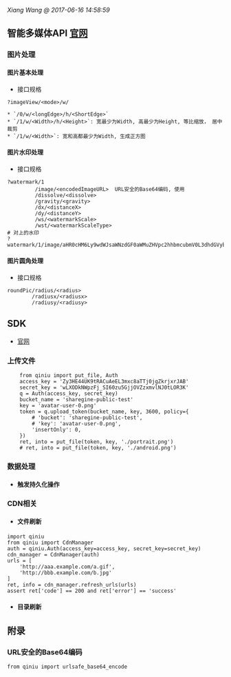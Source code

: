 *Xiang Wang @ 2017-06-16 14:58:59*


## 智能多媒体API [官网](https://developer.qiniu.com/dora)
### 图片处理
#### 图片基本处理
* 接口规格
```
?imageView/<mode>/w/
```
    * `/0/w/<longEdge>/h/<ShortEdge>`
    * `/1/w/<Width>/h/<Height>`: 宽最少为Width, 高最少为Height, 等比缩放， 居中裁剪
    * `/1/w/<Width>`: 宽和高都最少为Width, 生成正方图


#### 图片水印处理
* 接口规格
```
?watermark/1
         /image/<encodedImageURL>  URL安全的Base64编码, 使用
         /dissolve/<dissolve>
         /gravity/<gravity>
         /dx/<distanceX>
         /dy/<distanceY>
         /ws/<watermarkScale>
         /wst/<watermarkScaleType>
# 对上的水印
?watermark/1/image/aHR0cHM6Ly9wdWJsaWNzdGF0aWMuZHVpc2hhbmcubmV0L3dhdGVybWFya19zbWFsbC5wbmc=/dissolve/70/
```

#### 图片圆角处理
* 接口规格
```
roundPic/radius/<radius>
        /radiusx/<radiusx>
        /radiusy/<radiusy>
```


## SDK
* [官网](https://developer.qiniu.com/kodo/sdk/1242/python#1)

### 上传文件
```
    from qiniu import put_file, Auth
    access_key = 'Zy3HE44UK9tRACuAeEL3mxc8aTTj0jgZkrjxrJAB'
    secret_key = 'wLXODkNWpzFj_SI60zu5GjjOVZzxmvlNJ0tLOR3K'
    q = Auth(access_key, secret_key)
    bucket_name = 'sharegine-public-test'
    key = 'avatar-user-0.png'
    token = q.upload_token(bucket_name, key, 3600, policy={
        # 'bucket': 'sharegine-public-test',
        # 'key': 'avatar-user-0.png',
        'insertOnly': 0,
    })
    ret, into = put_file(token, key, './portrait.png')
    # ret, into = put_file(token, key, './android.png')
```

### 数据处理

* #### 触发持久化操作

### CDN相关
* #### 文件刷新
```
import qiniu
from qiniu import CdnManager
auth = qiniu.Auth(access_key=access_key, secret_key=secret_key)
cdn_manager = CdnManager(auth)
urls = [
    'http://aaa.example.com/a.gif',
    'http://bbb.example.com/b.jpg'
]
ret, info = cdn_manager.refresh_urls(urls)
assert ret['code'] == 200 and ret['error'] == 'success'
```

* #### 目录刷新


## 附录
### URL安全的Base64编码
```
from qiniu import urlsafe_base64_encode
```

